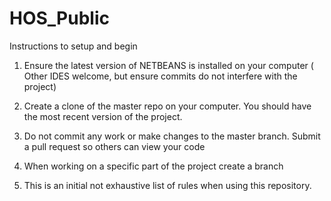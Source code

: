 # HOS_Public

Instructions to setup and begin

1. Ensure the latest version of NETBEANS is installed on your computer ( Other IDES welcome,  but ensure commits do not interfere with the project)

2. Create a clone of the master repo on your computer. You should have the most recent version of the project.

3. Do not commit any work or make changes to the master branch. Submit a pull request so others can view your code

4. When working on a specific part of the project create a branch

5. This is an initial not exhaustive list of rules when using this repository.
